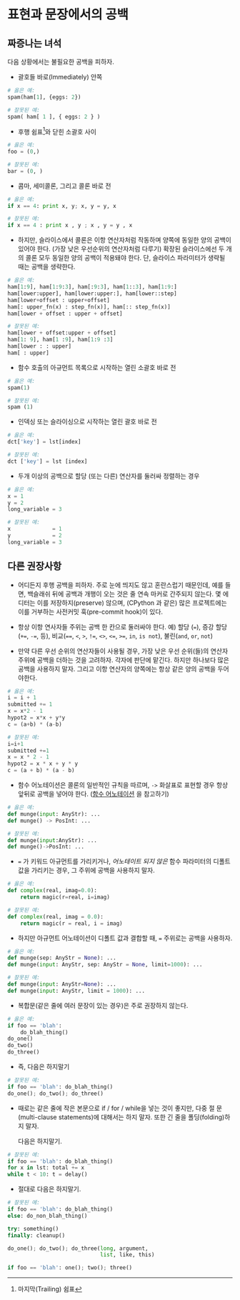 # 표현과 문장에서의 공백

## 짜증나는 녀석

다음 상황에서는 불필요한 공백을 피하자.

- 괄호들 바로(Immediately) 안쪽
  
```python
# 옳은 예:
spam(ham[1], {eggs: 2})
```

```python
# 잘못된 예:
spam( ham[ 1 ], { eggs: 2 } )
```

- 후행 쉼표[^1]와 닫힌 소괄호 사이

```python
# 옳은 예:
foo = (0,)
```

```python
# 잘못된 예:
bar = (0, )
```

- 콤마, 세미콜론, 그리고 콜론 바로 전

```python
# 옳은 예:
if x == 4: print x, y; x, y = y, x
```

```python
# 잘못된 예:
if x == 4 : print x , y ; x , y = y , x
```

- 하지만, 슬라이스에서 콜론은 이항 연산자처럼 작동하며 양쪽에 동일한 양의 공백이 있어야 한다. (가장 낮은 우선순위의 연산자처럼 다루기)
확장된 슬라이스에선 두 개의 콜론 모두 동일한 양의 공백이 적용돼야 한다. 단, 슬라이스 파라미터가 생략될 때는 공백을 생략한다.

```python
# 옳은 예:
ham[1:9], ham[1:9:3], ham[:9:3], ham[1::3], ham[1:9:]
ham[lower:upper], ham[lower:upper:], ham[lower::step]
ham[lower+offset : upper+offset]
ham[: upper_fn(x) : step_fn(x)], ham[:: step_fn(x)]
ham[lower + offset : upper + offset]
```

```python
# 잘못된 예:
ham[lower + offset:upper + offset]
ham[1: 9], ham[1 :9], ham[1:9 :3]
ham[lower : : upper]
ham[ : upper]
```

- 함수 호출의 아규먼트 목록으로 시작하는 열린 소괄호 바로 전

```python
# 옳은 예:
spam(1)
```

```python
# 잘못된 예:
spam (1)
```

- 인덱싱 또는 슬라이싱으로 시작하는 열린 괄호 바로 전

```python
# 옳은 예:
dct['key'] = lst[index]
```

```python
# 잘못된 예:
dct ['key'] = lst [index]
```

- 두개 이상의 공백으로 할당 (또는 다른) 연산자를 둘러싸 정렬하는 경우

```python
# 옳은 예:
x = 1
y = 2
long_variable = 3
```

```python
# 잘못된 예:
x             = 1
y             = 2
long_variable = 3
```

## 다른 권장사항

- 어디든지 후행 공백을 피하자. 주로 눈에 띄지도 않고 혼란스럽기 때문인데,
  예를 들면, 백슬래쉬 뒤에 공백과 개행이 오는 것은 줄 연속 마커로 간주되지 않는다.
  몇 에디터는 이를 저장하지(preserve) 않으며,
  (CPython 과 같은) 많은 프로젝트에는 이를 거부하는 사전커밋 훅(pre-commit hook)이 있다.

- 항상 이항 연사자들 주위는 공백 한 칸으로 둘러싸야 한다.
  예) 할당 (`=`), 증강 할당(`+=`, `-=`, 등),
  비교(`==`, `<`, `>`, `!=`, `<>`, `<=`, `>=`, `in`, `is not`),
  불린(`and`, `or`, `not`)

- 만약 다른 우선 순위의 연산자들이 사용될 경우, 가장 낮은 우선 순위(들)의 연산자 주위에 공백을 더하는 것을 고려하자.
  각자에 판단에 맡긴다. 하지만 하나보다 많은 공백을 사용하지 말자. 그리고 이항 연산자의 양쪽에는 항상 같은 양의 공백을 두어야한다.

```python
# 옳은 예:
i = i + 1
submitted += 1
x = x*2 - 1
hypot2 = x*x + y*y
c = (a+b) * (a-b)
```

```python
# 잘못된 예:
i=i+1
submitted +=1
x = x * 2 - 1
hypot2 = x * x + y * y
c = (a + b) * (a - b)
```

- 함수 어노테이션은 콜론의 일반적인 규칙을 따르며, `->` 화살표로 표현할 경우 항상 앞뒤로 공백을 넣어야 한다. ([함수 어노테이션](./programming-recommendations.md#function-annotations)
  을 참고하기)

```python
# 옳은 예:
def munge(input: AnyStr): ...
def munge() -> PosInt: ...
```

```python
# 잘못된 예:
def munge(input:AnyStr): ...
def munge()->PosInt: ...
```

- `=` 가 키워드 아규먼트를 가리키거나, *어노테이트 되지 않은* 함수 파라미터의 디폴트 값을 가리키는 경우, 그 주위에 공백을 사용하지 말자.

```python
# 옳은 예:
def complex(real, imag=0.0):
    return magic(r=real, i=imag)
```

```python
# 잘못된 예:
def complex(real, imag = 0.0):
    return magic(r = real, i = imag)
```

- 하지만 아규먼트 어노테이션이 디폴트 값과 결합할 때, `=` 주위로는 공백을 사용하자.

```python
# 옳은 예:
def munge(sep: AnyStr = None): ...
def munge(input: AnyStr, sep: AnyStr = None, limit=1000): ...
```

```python
# 잘못된 예:
def munge(input: AnyStr=None): ...
def munge(input: AnyStr, limit = 1000): ...
```

- 복합문(같은 줄에 여러 문장이 있는 경우)은 주로 권장하지 않는다.

```python
# 옳은 예:
if foo == 'blah':
    do_blah_thing()
do_one()
do_two()
do_three()
```

- 즉, 다음은 하지말기
  
```python
# 잘못된 예:
if foo == 'blah': do_blah_thing()
do_one(); do_two(); do_three()
```

- 때로는 같은 줄에 작은 본문으로 if / for / while을 넣는 것이 좋지만,
  다중 절 문(multi-clause statements)에 대해서는 하지 말자. 또한 긴 줄을 폴딩(folding)하지 말자.

  다음은 하지말기.

```python
# 잘못된 예:
if foo == 'blah': do_blah_thing()
for x in lst: total += x
while t < 10: t = delay()
```

- 절대로 다음은 하지말기.

```python
# 잘못된 예:
if foo == 'blah': do_blah_thing()
else: do_non_blah_thing()

try: something()
finally: cleanup()

do_one(); do_two(); do_three(long, argument,
                             list, like, this)

if foo == 'blah': one(); two(); three()
```

[^1]: 마지막(Trailing) 쉼표
